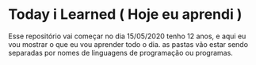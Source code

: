 # Today i Learned ( Hoje eu aprendi )

Esse repositório vai começar no dia 15/05/2020 tenho 12 anos, e aqui eu vou mostrar o que eu vou aprender todo o dia.
as pastas vão estar sendo separadas por nomes de linguagens de programação ou programas.
